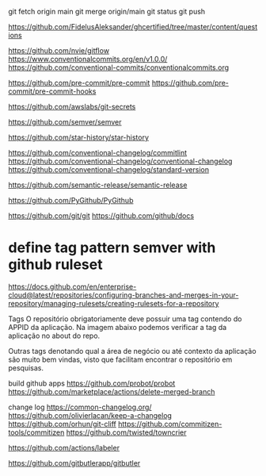 git fetch origin main
git merge origin/main
git status
git push

https://github.com/FidelusAleksander/ghcertified/tree/master/content/questions

https://github.com/nvie/gitflow
https://www.conventionalcommits.org/en/v1.0.0/
https://github.com/conventional-commits/conventionalcommits.org

https://github.com/pre-commit/pre-commit
https://github.com/pre-commit/pre-commit-hooks

https://github.com/awslabs/git-secrets

https://github.com/semver/semver

https://github.com/star-history/star-history

https://github.com/conventional-changelog/commitlint
https://github.com/conventional-changelog/conventional-changelog
https://github.com/conventional-changelog/standard-version

https://github.com/semantic-release/semantic-release

https://github.com/PyGithub/PyGithub

https://github.com/git/git
https://github.com/github/docs

# define tag pattern semver with github ruleset
https://docs.github.com/en/enterprise-cloud@latest/repositories/configuring-branches-and-merges-in-your-repository/managing-rulesets/creating-rulesets-for-a-repository

Tags
O repositório obrigatoriamente deve possuir uma tag contendo do APPID da aplicação. Na imagem abaixo podemos verificar a tag da aplicação no about do repo.

Outras tags denotando qual a área de negócio ou até contexto da aplicação são muito bem vindas, visto que facilitam encontrar o repositório em pesquisas.

build github apps
https://github.com/probot/probot
https://github.com/marketplace/actions/delete-merged-branch

change log
https://common-changelog.org/
https://github.com/olivierlacan/keep-a-changelog
https://github.com/orhun/git-cliff
https://github.com/commitizen-tools/commitizen
https://github.com/twisted/towncrier

https://github.com/actions/labeler

https://github.com/gitbutlerapp/gitbutler